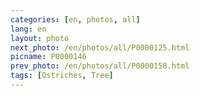 ```yaml
---
categories: [en, photos, all]
lang: en
layout: photo
next_photo: /en/photos/all/P0000125.html
picname: P0000146
prev_photo: /en/photos/all/P0000158.html
tags: [Ostriches, Tree]
---
```


